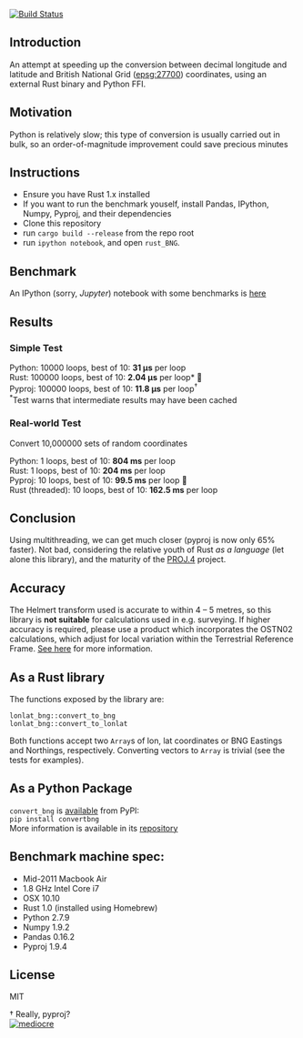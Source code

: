 [![Build Status](https://travis-ci.org/urschrei/rust_bng.png?branch=master)](https://travis-ci.org/urschrei/rust_bng)  
## Introduction

An attempt at speeding up the conversion between decimal longitude and latitude and British National Grid ([epsg:27700](http://spatialreference.org/ref/epsg/osgb-1936-british-national-grid/)) coordinates, using an external Rust binary and Python FFI.

## Motivation

Python is relatively slow; this type of conversion is usually carried out in bulk, so an order-of-magnitude improvement could save precious minutes

## Instructions

- Ensure you have Rust 1.x installed
- If you want to run the benchmark youself, install Pandas, IPython, Numpy, Pyproj, and their dependencies
- Clone this repository
- run `cargo build --release` from the repo root
- run `ipython notebook`, and open `rust_BNG`.

## Benchmark
An IPython (sorry, *Jupyter*) notebook with some benchmarks is [here](rust_BNG.ipynb)

## Results
### Simple Test
Python: 10000 loops, best of 10: **31 µs** per loop  
Rust: 100000 loops, best of 10: **2.04 µs** per loop* 💅  
Pyproj: 100000 loops, best of 10: **11.8 µs** per loop<sup>†</sup>  
<sup>*</sup>Test warns that intermediate results may have been cached  

### Real-world Test
Convert 10,000000 sets of random coordinates  

Python: 1 loops, best of 10: **804 ms** per loop  
Rust: 1 loops, best of 10: **204 ms** per loop  
Pyproj: 10 loops, best of 10: **99.5 ms** per loop 💅  
Rust (threaded): 10 loops, best of 10: **162.5 ms** per loop  


## Conclusion
Using multithreading, we can get much closer (pyproj is now only 65% faster). Not bad, considering the relative youth of Rust *as a language* (let alone this library), and the maturity of the [PROJ.4](https://en.wikipedia.org/wiki/PROJ.4) project.

## Accuracy
The Helmert transform used is accurate to within 4 – 5 metres, so this library is **not suitable** for calculations used in e.g. surveying. If higher accuracy is required, please use a product which incorporates the OSTN02 calculations, which adjust for local variation within the Terrestrial Reference Frame. [See here](http://www.ordnancesurvey.co.uk/business-and-government/help-and-support/navigation-technology/os-net/surveying.html) for more information.

## As a Rust library
The functions exposed by the library are:

`lonlat_bng::convert_to_bng`  
`lonlat_bng::convert_to_lonlat`

Both functions accept two `Array`s of lon, lat coordinates or BNG Eastings and Northings, respectively. Converting vectors to `Array` is trivial (see the tests for examples).

## As a Python Package
`convert_bng` is [available](https://pypi.python.org/pypi/convertbng/) from PyPI:  
`pip install convertbng`  
More information is available in its [repository](https://github.com/urschrei/rust_bng)

## Benchmark machine spec:

- Mid-2011 Macbook Air
- 1.8 GHz Intel Core i7
- OSX 10.10
- Rust 1.0 (installed using Homebrew)
- Python 2.7.9
- Numpy 1.9.2
- Pandas 0.16.2
- Pyproj 1.9.4

## License
MIT

† Really, pyproj?  
[![mediocre](mediocre.png)]( "MEDIOCRE")
